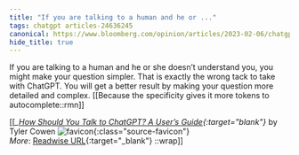 ```yaml
---
title: "If you are talking to a human and he or ..."
tags: chatgpt articles-24636245
canonical: https://www.bloomberg.com/opinion/articles/2023-02-06/chatgpt-what-kinds-of-questions-get-good-answers-a-user-s-guide?sref=htOHjx5Y
hide_title: true
---
```


If you are talking to a human and he or she doesn’t understand you, you might make your question simpler. That is exactly the wrong tack to take with ChatGPT. You will get a better result by making your question more detailed and complex.
[[Because the specificity gives it more tokens to autocomplete::rmn]]


[[<cite>_[How Should You Talk to ChatGPT? A User’s Guide](https://www.bloomberg.com/opinion/articles/2023-02-06/chatgpt-what-kinds-of-questions-get-good-answers-a-user-s-guide?sref=htOHjx5Y){:target="_blank"}_</cite> by Tyler Cowen ![favicon](https://s2.googleusercontent.com/s2/favicons?domain=www.bloomberg.com){:class="source-favicon"}<br>
_More_: [Readwise URL](https://readwise.io/open/480314546){:target="_blank"}
::wrap]]